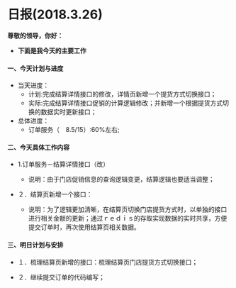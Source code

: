 # 日报(2018.3.26)

**尊敬的领导，你好：**

* **下面是我今天的主要工作**

#### 一、今天计划与进度

* 当天进度：
	* 计划:完成结算详情接口的修改，详情页新增一个提货方式切换接口；
	* 实际:完成结算详情接口促销的计算逻辑修改；并新增一个根据提货方式切换的数据实时更新接口；
* 总体进度：
	* 订单服务（　8.5/15）:60%左右;

#### 二、今天具体工作内容

* 1.订单服务－结算详情接口（改）
	* 说明：由于门店促销信息的查询逻辑变更，结算逻辑也要适当调整；

* ２．结算页新增一个接口：
	* 说明：为了逻辑更加清晰，在结算页切换门店提货方式时，以单独的接口进行相关金额的更新；通过ｒｅｄｉｓ的存取实现数据的实时共享，方便提交订单时，再次使用结算页相关数据。

#### 三、明日计划与安排

* １．梳理结算页新增的接口：梳理结算页门店提货方式切换接口；

* ２．继续提交订单的代码编写；
